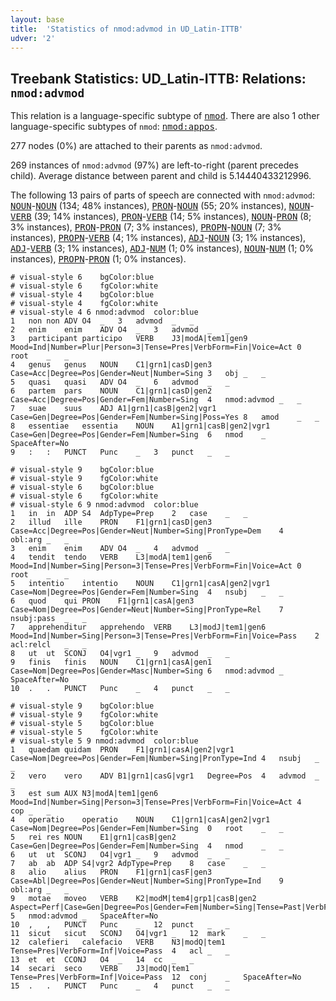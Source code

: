 ```yaml
---
layout: base
title:  'Statistics of nmod:advmod in UD_Latin-ITTB'
udver: '2'
---
```


## Treebank Statistics: UD_Latin-ITTB: Relations: `nmod:advmod`

This relation is a language-specific subtype of <tt><a href="la_ittb-dep-nmod.html">nmod</a></tt>.
There are also 1 other language-specific subtypes of `nmod`: <tt><a href="la_ittb-dep-nmod-appos.html">nmod:appos</a></tt>.

277 nodes (0%) are attached to their parents as `nmod:advmod`.

269 instances of `nmod:advmod` (97%) are left-to-right (parent precedes child).
Average distance between parent and child is 5.14440433212996.

The following 13 pairs of parts of speech are connected with `nmod:advmod`: <tt><a href="la_ittb-pos-NOUN.html">NOUN</a></tt>-<tt><a href="la_ittb-pos-NOUN.html">NOUN</a></tt> (134; 48% instances), <tt><a href="la_ittb-pos-PRON.html">PRON</a></tt>-<tt><a href="la_ittb-pos-NOUN.html">NOUN</a></tt> (55; 20% instances), <tt><a href="la_ittb-pos-NOUN.html">NOUN</a></tt>-<tt><a href="la_ittb-pos-VERB.html">VERB</a></tt> (39; 14% instances), <tt><a href="la_ittb-pos-PRON.html">PRON</a></tt>-<tt><a href="la_ittb-pos-VERB.html">VERB</a></tt> (14; 5% instances), <tt><a href="la_ittb-pos-NOUN.html">NOUN</a></tt>-<tt><a href="la_ittb-pos-PRON.html">PRON</a></tt> (8; 3% instances), <tt><a href="la_ittb-pos-PRON.html">PRON</a></tt>-<tt><a href="la_ittb-pos-PRON.html">PRON</a></tt> (7; 3% instances), <tt><a href="la_ittb-pos-PROPN.html">PROPN</a></tt>-<tt><a href="la_ittb-pos-NOUN.html">NOUN</a></tt> (7; 3% instances), <tt><a href="la_ittb-pos-PROPN.html">PROPN</a></tt>-<tt><a href="la_ittb-pos-VERB.html">VERB</a></tt> (4; 1% instances), <tt><a href="la_ittb-pos-ADJ.html">ADJ</a></tt>-<tt><a href="la_ittb-pos-NOUN.html">NOUN</a></tt> (3; 1% instances), <tt><a href="la_ittb-pos-ADJ.html">ADJ</a></tt>-<tt><a href="la_ittb-pos-VERB.html">VERB</a></tt> (3; 1% instances), <tt><a href="la_ittb-pos-ADJ.html">ADJ</a></tt>-<tt><a href="la_ittb-pos-NUM.html">NUM</a></tt> (1; 0% instances), <tt><a href="la_ittb-pos-NOUN.html">NOUN</a></tt>-<tt><a href="la_ittb-pos-NUM.html">NUM</a></tt> (1; 0% instances), <tt><a href="la_ittb-pos-PROPN.html">PROPN</a></tt>-<tt><a href="la_ittb-pos-PRON.html">PRON</a></tt> (1; 0% instances).


~~~ conllu
# visual-style 6	bgColor:blue
# visual-style 6	fgColor:white
# visual-style 4	bgColor:blue
# visual-style 4	fgColor:white
# visual-style 4 6 nmod:advmod	color:blue
1	non	non	ADV	O4	_	3	advmod	_	_
2	enim	enim	ADV	O4	_	3	advmod	_	_
3	participant	participo	VERB	J3|modA|tem1|gen9	Mood=Ind|Number=Plur|Person=3|Tense=Pres|VerbForm=Fin|Voice=Act	0	root	_	_
4	genus	genus	NOUN	C1|grn1|casD|gen3	Case=Acc|Degree=Pos|Gender=Neut|Number=Sing	3	obj	_	_
5	quasi	quasi	ADV	O4	_	6	advmod	_	_
6	partem	pars	NOUN	C1|grn1|casD|gen2	Case=Acc|Degree=Pos|Gender=Fem|Number=Sing	4	nmod:advmod	_	_
7	suae	suus	ADJ	A1|grn1|casB|gen2|vgr1	Case=Gen|Degree=Pos|Gender=Fem|Number=Sing|Poss=Yes	8	amod	_	_
8	essentiae	essentia	NOUN	A1|grn1|casB|gen2|vgr1	Case=Gen|Degree=Pos|Gender=Fem|Number=Sing	6	nmod	_	SpaceAfter=No
9	:	:	PUNCT	Punc	_	3	punct	_	_

~~~


~~~ conllu
# visual-style 9	bgColor:blue
# visual-style 9	fgColor:white
# visual-style 6	bgColor:blue
# visual-style 6	fgColor:white
# visual-style 6 9 nmod:advmod	color:blue
1	in	in	ADP	S4	AdpType=Prep	2	case	_	_
2	illud	ille	PRON	F1|grn1|casD|gen3	Case=Acc|Degree=Pos|Gender=Neut|Number=Sing|PronType=Dem	4	obl:arg	_	_
3	enim	enim	ADV	O4	_	4	advmod	_	_
4	tendit	tendo	VERB	L3|modA|tem1|gen6	Mood=Ind|Number=Sing|Person=3|Tense=Pres|VerbForm=Fin|Voice=Act	0	root	_	_
5	intentio	intentio	NOUN	C1|grn1|casA|gen2|vgr1	Case=Nom|Degree=Pos|Gender=Fem|Number=Sing	4	nsubj	_	_
6	quod	qui	PRON	F1|grn1|casA|gen3	Case=Nom|Degree=Pos|Gender=Neut|Number=Sing|PronType=Rel	7	nsubj:pass	_	_
7	apprehenditur	apprehendo	VERB	L3|modJ|tem1|gen6	Mood=Ind|Number=Sing|Person=3|Tense=Pres|VerbForm=Fin|Voice=Pass	2	acl:relcl	_	_
8	ut	ut	SCONJ	O4|vgr1	_	9	advmod	_	_
9	finis	finis	NOUN	C1|grn1|casA|gen1	Case=Nom|Degree=Pos|Gender=Masc|Number=Sing	6	nmod:advmod	_	SpaceAfter=No
10	.	.	PUNCT	Punc	_	4	punct	_	_

~~~


~~~ conllu
# visual-style 9	bgColor:blue
# visual-style 9	fgColor:white
# visual-style 5	bgColor:blue
# visual-style 5	fgColor:white
# visual-style 5 9 nmod:advmod	color:blue
1	quaedam	quidam	PRON	F1|grn1|casA|gen2|vgr1	Case=Nom|Degree=Pos|Gender=Fem|Number=Sing|PronType=Ind	4	nsubj	_	_
2	vero	vero	ADV	B1|grn1|casG|vgr1	Degree=Pos	4	advmod	_	_
3	est	sum	AUX	N3|modA|tem1|gen6	Mood=Ind|Number=Sing|Person=3|Tense=Pres|VerbForm=Fin|Voice=Act	4	cop	_	_
4	operatio	operatio	NOUN	C1|grn1|casA|gen2|vgr1	Case=Nom|Degree=Pos|Gender=Fem|Number=Sing	0	root	_	_
5	rei	res	NOUN	E1|grn1|casB|gen2	Case=Gen|Degree=Pos|Gender=Fem|Number=Sing	4	nmod	_	_
6	ut	ut	SCONJ	O4|vgr1	_	9	advmod	_	_
7	ab	ab	ADP	S4|vgr2	AdpType=Prep	8	case	_	_
8	alio	alius	PRON	F1|grn1|casF|gen3	Case=Abl|Degree=Pos|Gender=Neut|Number=Sing|PronType=Ind	9	obl:arg	_	_
9	motae	moveo	VERB	K2|modM|tem4|grp1|casB|gen2	Aspect=Perf|Case=Gen|Degree=Pos|Gender=Fem|Number=Sing|Tense=Past|VerbForm=Part|Voice=Pass	5	nmod:advmod	_	SpaceAfter=No
10	,	,	PUNCT	Punc	_	12	punct	_	_
11	sicut	sicut	SCONJ	O4|vgr1	_	12	mark	_	_
12	calefieri	calefacio	VERB	N3|modQ|tem1	Tense=Pres|VerbForm=Inf|Voice=Pass	4	acl	_	_
13	et	et	CCONJ	O4	_	14	cc	_	_
14	secari	seco	VERB	J3|modQ|tem1	Tense=Pres|VerbForm=Inf|Voice=Pass	12	conj	_	SpaceAfter=No
15	.	.	PUNCT	Punc	_	4	punct	_	_

~~~


